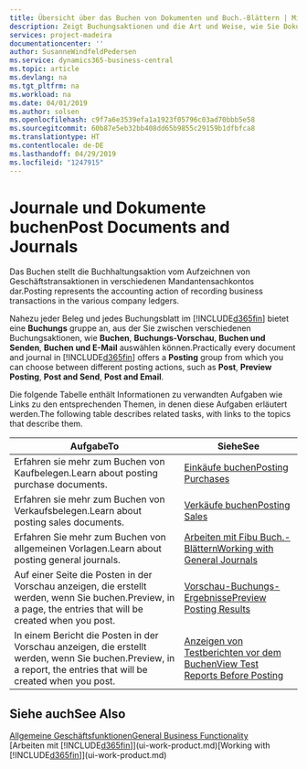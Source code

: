 ```yaml
---
title: Übersicht über das Buchen von Dokumenten und Buch.-Blättern | Microsoft Docs
description: Zeigt Buchungsaktionen und die Art und Weise, wie Sie Dokumente und Buch.-Blätter buchen können.
services: project-madeira
documentationcenter: ''
author: SusanneWindfeldPedersen
ms.service: dynamics365-business-central
ms.topic: article
ms.devlang: na
ms.tgt_pltfrm: na
ms.workload: na
ms.date: 04/01/2019
ms.author: solsen
ms.openlocfilehash: c9f7a6e3539efa1a1923f05796c03ad70bbb5e58
ms.sourcegitcommit: 60b87e5eb32bb408dd65b9855c29159b1dfbfca8
ms.translationtype: HT
ms.contentlocale: de-DE
ms.lasthandoff: 04/29/2019
ms.locfileid: "1247915"
---
```

# <a name="post-documents-and-journals"></a><span data-ttu-id="9bd35-103">Journale und Dokumente buchen</span><span class="sxs-lookup"><span data-stu-id="9bd35-103">Post Documents and Journals</span></span>
<span data-ttu-id="9bd35-104">Das Buchen stellt die Buchhaltungsaktion vom Aufzeichnen von Geschäftstransaktionen in verschiedenen Mandantensachkontos dar.</span><span class="sxs-lookup"><span data-stu-id="9bd35-104">Posting represents the accounting action of recording business transactions in the various company ledgers.</span></span>

<span data-ttu-id="9bd35-105">Nahezu jeder Beleg und jedes Buchungsblatt im [!INCLUDE[d365fin](includes/d365fin_md.md)] bietet eine **Buchungs** gruppe an, aus der Sie zwischen verschiedenen Buchungsaktionen, wie **Buchen**, **Buchungs-Vorschau**, **Buchen und Senden**, **Buchen und E-Mail** auswählen können.</span><span class="sxs-lookup"><span data-stu-id="9bd35-105">Practically every document and journal in [!INCLUDE[d365fin](includes/d365fin_md.md)] offers a **Posting** group from which you can choose between different posting actions, such as **Post**, **Preview Posting**, **Post and Send**, **Post and Email**.</span></span>

<span data-ttu-id="9bd35-106">Die folgende Tabelle enthält Informationen zu verwandten Aufgaben wie Links zu den entsprechenden Themen, in denen diese Aufgaben erläutert werden.</span><span class="sxs-lookup"><span data-stu-id="9bd35-106">The following table describes related tasks, with links to the topics that describe them.</span></span>

| <span data-ttu-id="9bd35-107">Aufgabe</span><span class="sxs-lookup"><span data-stu-id="9bd35-107">To</span></span> | <span data-ttu-id="9bd35-108">Siehe</span><span class="sxs-lookup"><span data-stu-id="9bd35-108">See</span></span> |
| --- | --- |
| <span data-ttu-id="9bd35-109">Erfahren sie mehr zum Buchen von Kaufbelegen.</span><span class="sxs-lookup"><span data-stu-id="9bd35-109">Learn about posting purchase documents.</span></span> |[<span data-ttu-id="9bd35-110">Einkäufe buchen</span><span class="sxs-lookup"><span data-stu-id="9bd35-110">Posting Purchases</span></span>](ui-post-purchases.md) |
| <span data-ttu-id="9bd35-111">Erfahren sie mehr zum Buchen von Verkaufsbelegen.</span><span class="sxs-lookup"><span data-stu-id="9bd35-111">Learn about posting sales documents.</span></span> |[<span data-ttu-id="9bd35-112">Verkäufe buchen</span><span class="sxs-lookup"><span data-stu-id="9bd35-112">Posting Sales</span></span>](ui-post-sales.md) |
| <span data-ttu-id="9bd35-113">Erfahren Sie mehr zum Buchen von allgemeinen Vorlagen.</span><span class="sxs-lookup"><span data-stu-id="9bd35-113">Learn about posting general journals.</span></span> |[<span data-ttu-id="9bd35-114">Arbeiten mit Fibu Buch.-Blättern</span><span class="sxs-lookup"><span data-stu-id="9bd35-114">Working with General Journals</span></span>](ui-work-general-journals.md) |
| <span data-ttu-id="9bd35-115">Auf einer Seite die Posten in der Vorschau anzeigen, die erstellt werden, wenn Sie buchen.</span><span class="sxs-lookup"><span data-stu-id="9bd35-115">Preview, in a page, the entries that will be created when you post.</span></span> |[<span data-ttu-id="9bd35-116">Vorschau-Buchungs-Ergebnisse</span><span class="sxs-lookup"><span data-stu-id="9bd35-116">Preview Posting Results</span></span>](ui-how-preview-post-results.md) |
| <span data-ttu-id="9bd35-117">In einem Bericht die Posten in der Vorschau anzeigen, die erstellt werden, wenn Sie buchen.</span><span class="sxs-lookup"><span data-stu-id="9bd35-117">Preview, in a report, the entries that will be created when you post.</span></span> |[<span data-ttu-id="9bd35-118">Anzeigen von Testberichten vor dem Buchen</span><span class="sxs-lookup"><span data-stu-id="9bd35-118">View Test Reports Before Posting</span></span>](ui-how-view-test-reports-posting.md) |

## <a name="see-also"></a><span data-ttu-id="9bd35-119">Siehe auch</span><span class="sxs-lookup"><span data-stu-id="9bd35-119">See Also</span></span>
[<span data-ttu-id="9bd35-120">Allgemeine Geschäftsfunktionen</span><span class="sxs-lookup"><span data-stu-id="9bd35-120">General Business Functionality</span></span>](ui-across-business-areas.md)  
<span data-ttu-id="9bd35-121">[Arbeiten mit [!INCLUDE[d365fin](includes/d365fin_md.md)]](ui-work-product.md)</span><span class="sxs-lookup"><span data-stu-id="9bd35-121">[Working with [!INCLUDE[d365fin](includes/d365fin_md.md)]](ui-work-product.md)</span></span>

